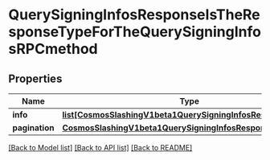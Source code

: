 # QuerySigningInfosResponseIsTheResponseTypeForTheQuerySigningInfosRPCmethod

## Properties
Name | Type | Description | Notes
------------ | ------------- | ------------- | -------------
**info** | [**list[CosmosSlashingV1beta1QuerySigningInfosResponseInfo]**](CosmosSlashingV1beta1QuerySigningInfosResponseInfo.md) |  | [optional] 
**pagination** | [**CosmosSlashingV1beta1QuerySigningInfosResponsePagination**](CosmosSlashingV1beta1QuerySigningInfosResponsePagination.md) |  | [optional] 

[[Back to Model list]](../README.md#documentation-for-models) [[Back to API list]](../README.md#documentation-for-api-endpoints) [[Back to README]](../README.md)


